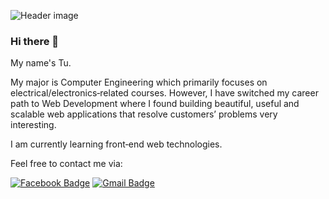 ![Header image](https://i.pinimg.com/originals/c0/52/5f/c0525f09453b498c64f44ca7995d4bfa.jpg)

### Hi there 👋

My name's Tu.

My major is Computer Engineering which primarily focuses on electrical/electronics‑related courses. However, I have switched my career
path to Web Development where I found building beautiful, useful and scalable web applications that resolve customers’ problems very
interesting.

I am currently learning front‑end web technologies.

Feel free to contact me via:

[![Facebook Badge](https://img.shields.io/badge/-tu.lenguyenanh-blue?style=flat&logo=facebook&logoColor=white&link=https://www.facebook.com/tu.lenguyenanh/)](https://www.facebook.com/tu.lenguyenanh)
[![Gmail Badge](https://img.shields.io/badge/-mailto:tu.lna07@gmail.com-d14836?style=flat&logo=Gmail&logoColor=white&link=mailto:tu.lna07@gmail.com)](mailto:tu.lna07@gmail.com)
